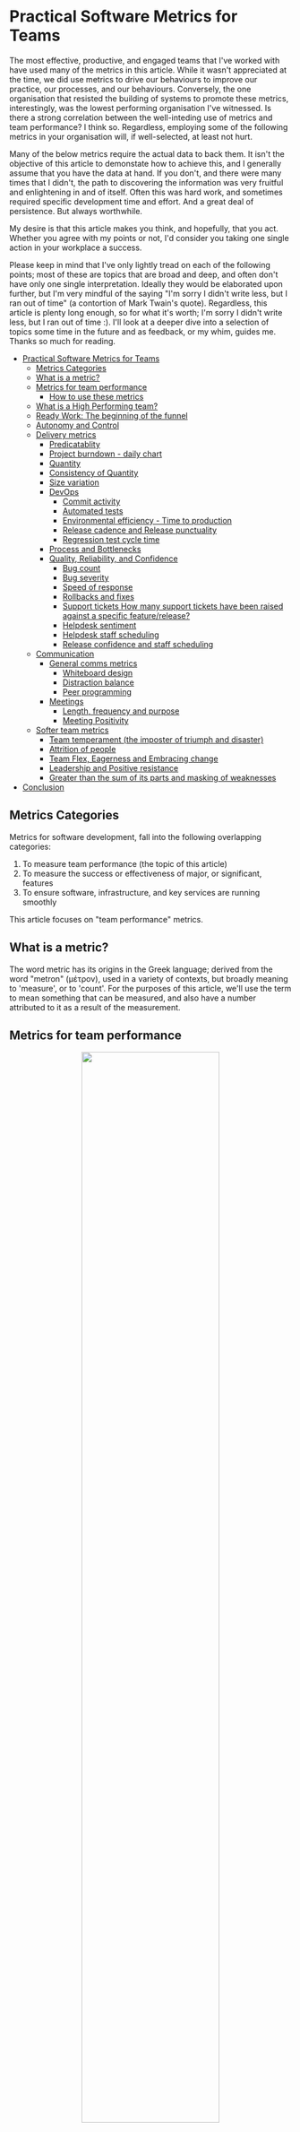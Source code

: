<link rel="stylesheet" type="text/css" href="./custom.css">

# Practical Software Metrics for Teams
  

The most effective, productive, and engaged teams that I've worked with have used many of the metrics in this article.  While it wasn't appreciated at the time, we did use metrics to drive our behaviours to improve our practice, our processes, and our behaviours. Conversely, the one organisation that resisted the building of systems to promote these metrics, interestingly, was the lowest performing organisation I've witnessed.  Is there a strong correlation between the well-inteding use of metrics and team performance?  I think so.  Regardless, employing some of the following metrics in your organisation will, if well-selected, at least not hurt.

Many of the below metrics require the actual data to back them.  It isn't the objective of this article to demonstate how to achieve this, and I generally assume that you have the data at hand.  If you don't, and there were many times that I didn't, the path to discovering the information was very fruitful and enlightening in and of itself.  Often this was hard work, and sometimes required specific development time and effort.  And a great deal of persistence. But always worthwhile.

My desire is that this article makes you think, and hopefully, that you act.  Whether you agree with my points or not, I'd consider you taking one single action in your workplace a success.

Please keep in mind that I've only lightly tread on each of the following points; most of  these are topics that are broad and deep, and often don't have only one single interpretation.  Ideally they would be elaborated upon further, but I'm very mindful of the saying "I'm sorry I didn't write less, but I ran out of time" (a contortion of Mark Twain's quote).  Regardless, this article is plenty long enough, so for what it's worth; I'm sorry I didn't write less, but I ran out of time :).  I'll look at a deeper dive into a selection of topics some time in the future and as feedback, or my whim, guides me.  Thanks so much for reading.



- [Practical Software Metrics for Teams](#practical-software-metrics-for-teams)
  - [Metrics Categories](#metrics-categories)
  - [What is a metric?](#what-is-a-metric)
  - [Metrics for team performance](#metrics-for-team-performance)
    - [How to use these metrics](#how-to-use-these-metrics)
  - [What is a High Performing team?](#what-is-a-high-performing-team)
  - [Ready Work: The beginning of the funnel](#ready-work-the-beginning-of-the-funnel)
  - [Autonomy and Control](#autonomy-and-control)
  - [Delivery metrics](#delivery-metrics)
    - [Predicatablity](#predicatablity)
    - [Project burndown - daily chart](#project-burndown---daily-chart)
    - [Quantity](#quantity)
    - [Consistency of Quantity](#consistency-of-quantity)
    - [Size variation](#size-variation)
    - [DevOps](#devops)
      - [Commit activity](#commit-activity)
      - [Automated tests](#automated-tests)
      - [Environmental efficiency - Time to production](#environmental-efficiency---time-to-production)
      - [Release cadence and Release punctuality](#release-cadence-and-release-punctuality)
      - [Regression test cycle time](#regression-test-cycle-time)
    - [Process and Bottlenecks](#process-and-bottlenecks)
    - [Quality, Reliability, and Confidence](#quality-reliability-and-confidence)
      - [Bug count](#bug-count)
      - [Bug severity](#bug-severity)
      - [Speed of response](#speed-of-response)
      - [Rollbacks and fixes](#rollbacks-and-fixes)
      - [Support tickets How many support tickets have been raised against a specific feature/release?](#support-tickets-how-many-support-tickets-have-been-raised-against-a-specific-featurerelease)
      - [Helpdesk sentiment](#helpdesk-sentiment)
      - [Helpdesk staff scheduling](#helpdesk-staff-scheduling)
      - [Release confidence and staff scheduling](#release-confidence-and-staff-scheduling)
  - [Communication](#communication)
    - [General comms metrics](#general-comms-metrics)
      - [Whiteboard design](#whiteboard-design)
      - [Distraction balance](#distraction-balance)
      - [Peer programming](#peer-programming)
    - [Meetings](#meetings)
      - [Length, frequency and purpose](#length-frequency-and-purpose)
      - [Meeting Positivity](#meeting-positivity)
  - [Softer team metrics](#softer-team-metrics)
      - [Team temperament (the imposter of triumph and disaster)](#team-temperament-the-imposter-of-triumph-and-disaster)
      - [Attrition of people](#attrition-of-people)
      - [Team Flex, Eagerness and Embracing change](#team-flex-eagerness-and-embracing-change)
      - [Leadership and Positive resistance](#leadership-and-positive-resistance)
      - [Greater than the sum of its parts and masking of weaknesses](#greater-than-the-sum-of-its-parts-and-masking-of-weaknesses)
- [Conclusion](#conclusion)


## Metrics Categories
Metrics for software development, fall into the following overlapping categories:

1. To measure team performance (the topic of this article)
2. To measure the success or effectiveness of major, or significant, features
3. To ensure software, infrastructure, and key services are running smoothly

This article focuses on "team performance" metrics.

## What is a metric?

The word metric has its origins in the Greek language; derived from the word "metron" (μέτρον), used in a variety of contexts, but broadly meaning to 'measure', or to 'count'.  For the purposes of this article, we'll use the term to mean something that can be measured, and also have a number attributed to it as a result of the measurement.


## Metrics for team performance
<center>
<img width="70%"  src="./General images/meticsHeader.drawio.png">
</center>
Teams are the hallmark of your success; it's always people and I hope that it will always be people who are the pivot between success and failure.  The immediate thought of gauging team effectiveness through metrics may seem a little contrived and even a pointless managerial, bureaucratic, exercise.  Consider though the statement "I lead a high performing team".  And then ask "By what estimation do I believe that my team is high performing?".

### How to use these metrics
Firstly, I need to strongly emphasise that I'm a little bit wary of metrics because they can _easily be mis-used_.  These should be taken with a very large dose of context and also in combination with each other, and also other metrics and observations that you may think, or be aware, of.  This is to say that it wouldn't be a good idea to take just one, or even three, of these metrics and to use them solely to determine the strength of your team.  That would be a mistake and almost certainly give you a poor estimation, either to the upside or the downside, of your team's performance. 

On the other hand, to attempt to track all these metrics suggested below, is itself probably unwise too.  It's probable that you already use, at least, a few of these metrics. But if you read the below and find some metrics that would be beneficial to your workplace, choose 2 or 3, and go from there.  The below is not a prescription, so please don't treat it as such.  Treating this as a prespription will likely cause more issues that you're currently experiencing :).  

In addition, it's worth noting the importance of educating stakeholders on the appropriate use of these metrics. This educational effort should target the functions, departments, or groups that actively consume these metrics.  Information radiators as metrics is the concept to pursue.  This is in stark contrast to utilising them as punitive tools to admonish teams with.

And lastly; many of these metrics aren't necessarily publishable on a dashboard as are, say, Key Services metrics.  The Communication metrics, for example, aren't well suited to publication.  The Project burndown, however, is something that should be posted to the team and wider.  Consider your approach carefully through the lens of incentivasation - beware what you incentivise as you may just get what you're asking for.

## What is a High Performing team?

The definition of High Performance team is a team that has a high level of productivity and resilience.

Achieving Results: The primary characteristic of a high-performing team is its ability to deliver tangible and measurable results that align with the organisation's goals and objectives. These results often surpass expectations and reflect the team's effectiveness.

Efficiency and Productivity: High-performing teams are known for their efficiency and productivity. They accomplish tasks in a timely manner without sacrificing quality. The team's output is consistently high, and members work together seamlessly to optimize their workflow.

Well practiced and dynamic: High-performing teams are able to handle unfamiliar tasks with confidence, curiosity, and fervour.  They have the breadth of experience and are practiced in the patterns of both success and failure such that they are able to apply these patterns alongside their wisdom to achieve a successful result.

Adaptability: High-performing teams are adaptable and can navigate challenges and changes effectively. They respond quickly to new information, shifting priorities, and unforeseen obstacles, maintaining a focus on achieving their goals despite external pressures.

Continuous Improvement: A commitment to continuous improvement is a hallmark of high-performing teams. They actively seek ways to enhance their processes, performance, and outcomes. Feedback is valued, and the team is open to making adjustments for better results.

Effective Communication: Communication is clear, open, and frequent within high-performing teams. Team members share information, ideas, and feedback openly. This effective communication ensures that everyone is on the same page and working towards common goals.

Collaboration and Teamwork: High-performing teams excel in collaboration. Members work together cohesively, leveraging each other's strengths and skills. There is a strong sense of unity, and individuals are willing to support one another to achieve shared objectives.

Leadership: Strong leadership is crucial for high-performance. Leaders within the team inspire, motivate, and guide members toward success. They provide direction, set clear expectations, and foster a positive team culture.

Commitment to Quality: High-performing teams prioritize quality in their work. They pay attention to detail, strive for excellence, and take pride in delivering high-quality outcomes. This commitment to quality sets them apart from average teams.

Innovation and Creativity: These teams are not afraid to think outside the box. They encourage innovative thinking and creativity, fostering an environment where new ideas are welcomed, and members feel empowered to explore unconventional solutions.

Positive Team Culture: A positive and supportive team culture is a key defining factor. High-performing teams value diversity, treat each other with respect, and create an inclusive environment where everyone feels valued and appreciated.

Some useful Team metrics include:

## Ready Work: The beginning of the funnel

**Amount of Ready work**: 

_Metric: How many weeks of ready work are in your backlog?  Approximately 2-4 weeks of ready work is good._

I very much like this metric because it is often a good indicator of healthy productivity, and that teams know what their immediate goals are.  Work not being deemed as Ready will be implemented less efficiently, and less accurately than otherwise.

Ready work means that a feature is understood by the development team such that they can implement it without guesswork; workflows and their nuances are understood, UX is ready, Product has explained the requirements, the use cases, the key Personas, and also the value of the feature. Ultimately it is up to the team to determine what ready means to them and negotiate this with the Product Owner/Manager while ensuring that the departmental goals and business strategy are honoured.

>Productivity is downstream of work readiness.

>Quality is downstream of work readiness.

If a team exhibits low productivity, it is advisable to look first at the 'the beginning of the funnel'.  This is a rule of thumb I will employ often.  The same stands true for quality.  Remember, not all teams are the same; some deal well with the uncertainty of 'less-ready' work.  But many definitely do not.  This is why 'ready' should be negotiated on a per-team basis.

But how much ready work is necessary?  Just enough - enough so that the team know that they can progress on to the next set of work-items and have a quick conversation to clarify some fine-grained detail, and then begin the implementation in ernest.  Work items further out on the scheduling timeline don't need to be, and shouldn't be, super-refined.  Think of Work Readiness as a narrowing scope where the nearer the scheduled work item gets to the current iteration, the more refined it should be.  Having all items in a backlog ready is not much better than zero items in the backlog ready; the problem is different, but both cases cause great innefficiencies and delays.

If you have no items in your current iteration that are deemed ready, your immediate job should be to ensure that these items are ready.  It is likely that this is the most important thing that can be done to ensure productivity and accuracy. 

How ready are your teams?  Count the total items in the current iteration and determine which of these items are/were Ready.  All items in the current iteration should be ready (although for teams that prefer, they could refine thier work on a weekly basis in order to keep the information more current and pertinent).  A further 2 weeks should be nearly ready and planned, and a further month or two should be scheduled, but not completely ready. 

<center>
<img src="./General images/RequirementsScopeOfUncertainty.png" width="60%" />

<em>The closer to being worked on, the more ready your work should be.  Agile is about making progress with imperfect information.  As the work gets closer, the less imperfect we expect the information.</em>
</center>

A word to the wise; don't expect perfection of Readiness; expect best effort. Questions regarding fine-tuning of requirements will always arise during implementation and this is OK.  However, if the team isn't aware of all the workflows that the feature will achieve, doesn't understand UX, doesn't understand architectural concerns yet, and the potential value of their work, then that item is probably not ready.


## Autonomy and Control

Undoubtedly the better teams that I've witnessed have a mix of specialists and generalists; whether in the technology stack, or the domain. 

The greater autonomy a team has, generally the better.  Although this notion of autonomy should not be mistaken for no direction.  Direction and autonomy are not mutually exlusive terms.

Control, in softare development teams, often comes in the form of protectionism.  Protectionism is exhibited by team members who 'own' areas of work such that no one else typically contributes to it.  An example is the developer who works on an area, noted for its complexity and elegance, and when other members of the team attempt to work in that area, the controller may say:

- oh no, you don't know enough to make changes there
- just leave that to me, I'll get it done faster
- it's too complicated
- the rest of the team doesn't know enough/ have the necessary skills to make changes

and the rest of the team may utter something like:
- only 'Bob' understands that area
- I've never worked in that area
- I just don't understand that area
- we'll need to wait until Bob is free

and interestingly, the controller may also complain about the fact that:
- developers are not capable of making changes in the protected area
- developer throughput is slow and unreliable and of low quality
- the controller themselves is bottlnecked and unable to do their job for the many questions they are asked and so very many jobs they have to do

Consequentially, the odd metric that falls out of this 'controlling' behaviour is either idle developers, or developers not working on priority areas of work:

_Metric: How often are developers idle or working on non-priority areas of work for waiting for the 'controller' to finish?_

Of course, there are other reasons that people may be working on non-priority areas of work, and these are worth investigating; side-requests from other departments, pet-projects, stealth-ops, disengaged developers, etc.


## Delivery metrics

Strive for predicatability of delivery.  Teams that achieve a **predicatable cadence** such that each period they regularly deliver a **good volume of features** such that you can **plan out the near and medium term future**, are doing well. (A period is up to you to define and can be as granular as you want to make it).

### Predicatablity 
An easy key indicator, or measure, is found in your ability to plan the near future; can you predict with some confidence, a team's ability to deliver work in the future?  Are you able to meet key delivery dates?  Are you able to commit to specific implementations or integrations for your customers or 3rd party integrators? 

_Measure: Can you plan work with confidence into the near future?_ 

Okay, this isn't a metric per se, but this is a measure of confidence that could be charted on a 1 to 5 spectrum, where 1 is poor confidence and 5 is great confidence.  Every month chart this to give you a telling metric.

### Project burndown - daily chart
Large projects with firm deadlines are still a thing and often for good reason.  Similar to a scrum sprint burndown, or a release burndown, I like and prefer, a burndown for the entire project.  This indicates (indicate is the operative word) the amount of work remaining to be completed at a given date.  And this tally of amount of work remaining is tallied at a regular interval; every week, or every day for example.

<center>
<img src="./General images/ProjectBurndown.drawio.png" />
</center>

Tracked over time, this can be helpful for numerious reasons, but the major one is to indicate the likelihood of meeting the delivery date. 
Burndowns are useful because they can raise confidence, or otherwise, of realistic delivery dates.  Of scope uncertainty.  Of productivity also.

This is a key metric to share with the team and stakeholders to keep them informed.  

Some projects can last over a year and having information about how they are tracking is very useful; critical in fact.

Other useful metrics that are useful to include in burndowns are:
- scope change
- amount of work completed
- re-estimated work

The above diagram illustrates these metrics.  Scope change can be gleaned by considering the following: if there is no scope change in a project, there should be an equal drop in the amount of remaining work as there is an increase in the amount of closed work.  However, if you see that the amount of closed work is trending well, but the amount of remaining work to do is flat-lining or similar, this is very likely due to scope changes, unforseen work, re-estimations to the upside.  This is the case shown in the diagram where the "Closed" trajectory is not mirrored by the "Open" trajectory.

_Metric: How much work is remaining to complete in your current projects?_


### Quantity 

<center>
<img width="60%" src="./General images/QuantityWorkItemsPerPeriod.drawio.png" />
</center>

What is the count of features per period that you are delivering?  If you have varying sizes of feature implementations, you can always tally per category e.g., 1 large feature, 2 medium, and 5 small features, plus 8 bug fixes.  Consider tracking this as an accumulating metric against your project burndown(s).

### Consistency of Quantity 
To be predictable you don't necessarily need consistency of quantity of features, you need moreso reliability.  But consistency helps a lot.

<center>
<img width="60%" src="./General images/QuantityConsistencyWorkItemsPerPeriod.drawio.png" />
</center>

Are you delivering a consistent number of features each release cycle?  There may be many different reasons for not doing so, such as inconsistent feature sizing, such as an insufficient pipeline of work that is not ready for implementation, such as team capability and capacity, but if you can tally the number of delivered features as per above, and do so over a period of time, you have a nice illuminating metric.

_Metric: Quantity over time._
<br/>
_Measure: Categorise and tally work items that a team works on broken into small, medium, or large chunks._ 


### Size variation
_Measure: How consistently sized are the work items in a typical iteration?_ 
<center>
<img width="60%" src="./General images/SizeVariationWorkItemsPerPeriod.drawio.png" />
</center>

I'm in favor of small work items with little variation in size, when possible.  This allows for more predictability, ability to get the work 'Ready',  a higher 'completion rate' and feeling of productivity, better quality through better testability, and of course, better _consistency_.  It also probably means that the team has enough understanding to create a small enough work item.  There are downsides, such as managing of work items is more cumbersome, difficult to see the forest for the trees, and a sense of 'false-decomposition', but these can be mitigated by well-intending, eager teams, tools such as storymapping, associating work items with high-level epics, and a keen constant eye on the backlog.

### DevOps
Remember that the following metrics are intended to be indicators of high performing teams, and not necessarily of a good, healthy DevOps process; although the two conceptual domains overlap significantly.

#### Commit activity
Over a period is a short cut indicator towards developer productivity.  Short sharp, small, and constant commits are indicative of a pragmatic, process oriented team.  Several meaningful check-ins per day is good.


#### Automated tests
Failing unit, integration and UI tests are an important indicator and metric, and should always be treated seriously and fixed, disabled, or deleted,(reserve deletion for redundant tests)  as soon as possible.

_Metric: What is the code coverage for your products?_
_Metric: Are there tests failing today, and if so,which ones?  How many?_<br/>
_Metric: How many days have these tests been failing for?_<br/>
     
#### Environmental efficiency - Time to production
How long does it take to push a fix or feature to production?  Ideally this should be minutes, but it is still not uncommon to hear about environment gateways (think traditional Ops), configurations, environment health, build queues, testing cycles, social policies, that make pushing to production a far lengthier process.

How does this affect team performance?  If the team can't push changes to an environment without waiting hours for a build queue to complete (this used to happen especially in legacy systems), for example, they are impeded by a significant bottleneck whose downstream effects are very significant.  Simply put, a slow push to prod is just very difficult and time consuming to work around. Quality often suffers greatly as a result.

_Metric: How many minutes, or hours, or days between code commit and a push to production does it take your team?_

#### Release cadence and Release punctuality
How frequently do you release to production?  While this is still a relevant metric for Continuous Delivery shops, it is more applicable to more traditional organisations. 

_Metric: Release punctuality = Release date - Intended release date_

Your target for Release Punctuality days is zero.

If your release puntuality is a significant issue, and your Intended release date does not follow a regular cadence, one month per release for example, then your first step should be to agree on and target a reasonable cadence of release, if possible.  Irregular release cadence can be a significant contributor to missed release dates.

A resistance for more ambitious release dates, say, even monthly (although some may find this target amusing, many organisations regard this as reasonble, or even hard to achieve) is justified  commonly by 'insuffient time to build a set of features', or 'lengthy and honorous regression cycles'.  Interestingly, some teams resist due to the belief that more time is needed to ensure a quality release. Fortunately, there exists a robust positive correlation between a swift release cadence and release quality. Frequent releases facilitate constant testing and reduce code churn per release, leading to improved overall quality.


#### Regression test cycle time
It's not uncommon to observe regression test cycles lasting for several days, extending to over a week or more. This prolonged duration is often a compounded result of low *Environmental Efficiency* (as explained earlier).

A protracted regression test cycle is not indicative of a high performing team. Several factors contribute to this, including the likelihood that developers are committing untested code and features while regression testing is ongoing. Also, bugs identified and fixed during the regression cycle may not undergo thorough testing. Additionally, an extended regression test cycle points to inadequacies in the breadth, robustness, or trustworthiness of automated tests, and likely a complete lack of performance tests. Notably, the risk of human error during regression testing increases with the duration of the cycle. For a large product, the maximum target for a manual regression test cycle per person should be less than half a day.

_Metric: What is the duration of the regression test cycle for your product(s)?_


### Process and Bottlenecks

Work items stuck and piled up in the testing column is a good metric to monitor.  And that goes for workitems piling up in any column. The (all but contrived) illustration below illustrates a bottleneck in the Sign-off column, for example. Questions to ask could be:

  - Throughput: How many days from starting to Done do items stay in each process column? 
  - How many items vs team members are in Progress at any point in time?
  - How often does this pattern occur?  Is this a one-off, or does this occur every iteration?


There are good ways to remedy this, but we'll leave that out of the scope of this article, but as a quick pointer, [a read of basic Kanban principles](https://www.qwant.com/?q=kanban+wip) will take you a long way.

<center>
<img src="./General images/scrum.png" width="60%" />
</center>

    
### Quality, Reliability, and Confidence 
How solid are the features that you have delivered?  

#### Bug count
 How many bugs have been identified since your push to production? (Continuous Delivery shops may want a tally of all recorded bugs instead here, or bugs recorded per week, or per month for example). How many bugs are picked up during the testing phase?

#### Bug severity
 What is the nature of these bugs?  How crictical are they? A count of critical bugs above zero is cause for action. 


#### Speed of response
  If an urgent bug is broadcast and it is immediately jumped on, you know you on to a good thing.  If the bug languashes and it needs to be followed up multiple times, a team meeting needs to be set up regarding its priority, hmmmm... well, you know... _Time to first response i.e., from initial broadcast of an important bug is a good measure._

#### Rollbacks and fixes
 How often do you need to patch fix?  How often do you need to roll back a change?  

#### Support tickets How many support tickets have been raised against a specific feature/release?  

These are important metrics and are useful to contrast against the Quantity metric as well as the Readiness metrics above.  A high Quantity metric indicating a large volume of features that is coupled together with a low Quality metic (I mean that you have a large volume of bugs per feature) is not great, but it beats a low Quantity _and_ low Quality metric.

<center>
<img src="./General images/QualitySpeedMatrix.png" width="60%" />
</center>

#### Helpdesk sentiment
Confidence; lots of bugs in a just-released product, time after time, will cause helpdesk to begin fearing your releases. Helpdesk's confidence in your release is a great measure, but if you need an actual metric, look for _"number of support tickets raised as a consequence of the release"_, and then map these tickets raised over time.

#### Helpdesk staff scheduling
Are helpdesk scheduling staff each release cycle to cope with the incoming calls?  Or are they feeling easy and happy about the new features?  _Support tickets raised by Helpdesk (that relate to the new release) plotted over time_ are a good measure for this, just as is a good conversation with Helpdesk/Support staff.

#### Release confidence and staff scheduling
A warning sign is when an abundance of the development team are allocated on-call during a release to production in an effort to counter the onslaught of potential bugs that will arise.  By all means, you should stand vigilant, but if your confidence in the quality of your environments and releases causes you to fret and stand-by an innordinate number of your development team as a mitigation exercise to poor quality.  

_A simple metric of number of issues found in production within 5 days of a release cycle should work here_.  Reducing this to zero would be a goal.  
    

## Communication  
Communication within and between teams is vital.  Between roles and seniority levels.  During planning, problem solving, solutioning, design.  This isn't a comprehesive coverage of communication metrics, but simply things that I've considered and looked at in the past.

### General comms metrics

There are several comms health measures I tend to use:

#### Whiteboard design 
When involved concepts need to be discussed; involved designs, resolving difficult bugs, educating about business logic or existing architectures, do people in the team migrate towards a whiteboard, pick up a pen (or mouse) and share scribbles?  This is typically something I promote and like to see happen often because it generally leads to quicker outcomes.

_Metric: How often do people gather around a whiteboard?  Never? Not good.  I can't think of an actual number here, but I'm tempted to say once for each major feature._


#### Distraction balance
To me, it is good to see a hive of activity; busy pairs of people sitting at a computer to solve a problem, groups of people in a meeting room for 10 minutes to confirm a nuanced solution.  This is probably a contraversial one, but the measure that I look for is going from quiet where a pin could be heard dropping and everyone behaves like a lone wolf hardly ever interacting with others, to one where I begin to get people murmoring about the office being a bit noisy and that they are finding it difficult to get thier own work done.  Then I tend to adjust to wind back slightly to 'a couple of notches' below that threshold.

_Metric: How many times a week do people ask for help or gather to help someone?  Every time they write a line of code 'aint great either.  Take the metric as an observational count (don't get people to record this for you because that's just silly) and compare week for week what the level of interaction is._


#### Peer programming
 One of the most productive (and fun) teams that I was involved with had two of the developers almost exclusively peer programming.  Both were talented seniors, but their mix of skillsets and approaches, and willingness to collaborate meant that they were able to achieve more together. Most people that I talk to about this topic treat it with smiling skepticism, but doing this well and doing this right can be a great weapon.  I understand that this is not for everyone, but people do need to be able to, at least time-to-time, share a desktop and a keyboard and solve a problem together.

A side-note here; I would promote and drive the peer programming concept when a team member stubbornly insists, day after day, that they don't need help even though it's clear that they do.  It's a good form of collaboration, and performed well can be a wonderful learning exercise.

_Metric: How often do people sit together to code a solution?  0 : it is worth promoting peer programming as a tool for the right occassion._


### Meetings


#### Length, frequency and purpose
Short and sharp, or long and circular?  I know which I prefer. We all know what the painfull ones look like.  There are several flavours of bad meeting, but you know it's bad when you hear yourself utterring "that's an hour of my life that I'll never be able to claim back".

As a side-note, the below are meant to be points of reflection, not meta-data that you should collect for each meeting every day. DO NOT document every single meeting with regards to this meta-data; and don't task someone to do this for you (please).  Practically, perhaps choose a week or a two-week period.  Look at your calendar to remind yourself of the meetings that your teams have partaken in. Choose a couple of the above metrics e.g., How many meetings over-run the scheduled time?  And how many meetings fulfilled their intended purpose?  Spend 5 minutes to evaluate each meeting against these questions.    We're after useful indicators rather than precise measurement so that you can make adjustments to your meeting practices.

_Metric: How much time are teams involved in meetings during a typcial week?  Count the hours._

_Metric: How often is a meeting started by framing the expected outcome?_

_Metric: How many hour-long meetings are teams involved in during a typcial week?_  

_Metric: What is your default meeting duration?_

_Metric: How many meetings over-run their scheduled time?_

_Metric: How often do team members complain about not having enough time to do work for having to attend meetings?_

_Metric: How often do meetings not fulfill their intended purpose?_

_Metric: How many of the team members understand the purpose and the intended outcome of the meeting?_

_Metric: How often do you have a meeting to discuss the very same thing that you did a few weeks before?


Meetings should have a purpose and an intended outcome.  These need to be stated at the beginning of the meeting.

Having a time constraint is a positive thing; not a negative.  Having not quite enough time is better than having too much time (usually).  People will work a bit harder and more deliberately to achieve an outcome.

So, try experimenting with scheduling shorter meetings.

Some good rules of thumb that I've found are;
 1) Don't be afraid of 15 minute meetings. 
 2) Two or three 30-minute meetings in a week can be a lot more effective than one lengthy 2 or 3-hour meeting.

<center>
<img src="./General images/MeetingTimes.png" width="60%">
</center>

Repetitive meeting topics going over the same ground can be partly remedied by documenting the meeting content and outcomes so that they can be referred to, by having a strong meeting facilitator who politely refers to the previous meeting notes, and also sticking to the meeting purpose.

#### Meeting Positivity
There is a vibe in positive meetings that can be measured in smiles per minute.  I'm joking. But we've all witnessed people who draw the energy out of the room. And we've all been part of positive meetings that are upbeat and productive without being contrived.  I don't take a metric here, but one I do often think of after a meeting is: 
    
_'How many questions were asked?'... I guess this is a metric of sorts..._  
    
Zero questions means that either everyone knew everything already, or they were being dictated to, or they couldn't wait to get out of the room.  Having some good quality questions that enhance understanding and even expose interesting and pertinent discussion are good questions, and are indicative of an interested group. 

## Softer team metrics
#### Team temperament (the imposter of triumph and disaster)
This is a measure of a team's reaction to events, both positive and negative.  It shouldn't be mistaken for a measurement of team happiness, but moreso one of maturity.  Temperament can tell you whether a team is able to handle bad or good news, take the news in their stride, consider it, adjust, and then keep moving forward.  A highly oscillating temperament is not good. Over the top reactions are a sign of an immature team and can be an indicator of a leadership problem.  Regardless, the metric here is hard to define exactly, but can be graphed over time with respect to key events and the team's reaction to both positive and negative events: 
    - name the events over time and,
    - out of a scale of 2 to -2 rate the team's reaction.  Better yet, get the team to evaluate themselves. 
    - 2s indicate a strong emotional reaction, 
    - 1s a light emotional reaction, and 
    - 0, none.  
    
Annecdotally, I performed this exercise recently with my 10 year old favorite girl to highlight that some of her reactions were, shall we say, a little over the top.

Generally speaking, avoiding 2s is beneficial.  This contrived example below is interesting in that it shows a strong reaction to negative events.  What to do about this?  I apologise, but that's an involved topic for another discussion.

<center>
<img width=60% src="./General images/TeamTemperament.png">

<em>This team exhibits a strong negative temperament.</em>
</center>


 #### Attrition of people 
 How often do people leave your team/organisation and what are their reasons for leaving the team.  Is there a team that people don't typically want to work in and why is that?  A timeline of people leaving, the team that they have left, and the main reason for leaving can be quite revealing, especially within a large department, and drawn over a lengthy period of time.


#### Team Flex, Eagerness and Embracing change 
This may be a controversial measure, but I will often move people to form new teams, or join an existing team, in order to experiment with the balance of right people to get the job done.  Personalities, experience, eagerness, need for change, accuracy, mindset and attitude, speed, are some of the reasons that it is worth tinkering.  The measure isn't how often, but rather, how accepting are people of this movement?  Looking back at the past, it is one reasons that we've had some success in large project delivery; where teams could be flexed, shaped and changed.  If the culture is healthy, then this kind of thing isn't a big deal but moreso becomes a way that people feel they add real value as their strengths are harnessed.  Notwithstanding the downsides of this approach, I've found this kind of movement a weapon of a high-functioning software development workshop.



 #### Leadership and Positive resistance
  How many leaders exist in a team and how do they manifest themselves as leaders?  Does each team leader inspire confidence in you such that; you can have a difficult conversation with them?  Do they accurately and transparently reflect the remaining work and do they have a strong commitment to get the job done well?  Do they forsee issues with accuracy and talk about these?  Do leaders push back positively to you?  Do they push back in a way that helps you adjust your course of action? 

If you look at your entire software development department, or even within a team, do you see many leaders, not just team leads, but leaders in different areas; cultural, quality, architecture, domain expertise, product experts, problem solving leaders, etc; people who are listened to and respected, people whose sphere of influence spans across teams and departments?  How many of these people exist in your team, or team of teams?  If your answer is very few, then this is something to work on:
- your culture may be problematic; and not resulting in the kind of environment that encourages  people to grow or share these talents. 
- there is a lack of experience and confidence in your team

_Metric: List your leaders and what function they fulfill.  What is the ratio of leaders to total number of people in your team?_

What constitutes a good number of leaders? I don't have a great answer without getting into some detail with regard culture, but consider the following:
1) each development team needs at least one strong leader, 
2) as well as a backup leader. 
3) it is good to think of good Product Owners, Architects, UX desigeners, Test leads, as good, influential, leaders.

So, as a rule of thumb, having a good team lead, and a good backup leader in that team, and also if you have good leaders across your major disciples eg., Engineering, Domain expertise, Architecture, UX, Product, you should be in a reasonable position.

And lastly:
_Do you have a person that could replace you in your role?_

#### Greater than the sum of its parts and masking of weaknesses
 An important indicator that I see emerge out of good teams is how often team members cover for each others' weaknesses, such that the team rarely exposes these weaknesses.  This is a good sign of a great team culture.  It is difficult to measure, I'm sorry, but can be identified during standups and interaction between members offerring to help one another on specific tasks, sometimes stepping outside their own roles to offer advice or help.

It's great to see when a team member suggests to another, in a selfless fashion, that they'll work with that person to peer program this next diffcult part.

Imagine the opposite situation whereby nobody in the team is covering, whether purposefully or not, for anyone else.  Teams end up working as individuals, rather than collectively.  Each weakness is exposed.

You can simply take note of when these actions occur.  Purposely tallying and publicising this kind of information seems to gamify it to the point of meaninglessness, unfortunately, and I would stay away from that temptation.


# Conclusion

I've not used metrics to understand how much the team cares about the customer, about the pride they take in their work and the products that they work on.  This would be an interesting exercise, but I can imagine that it would be something like a function of some of the metrics discussed in this article.

>    "Facts are stubborn, but statistics are more pliable."  ~ Mark Twain

Keep this quote in mind.  Your preparation and use of metrics can easily turn into a misuse of these very metrics.  With firmness of conviction, persistence, and an educational stance of interpreting the metrics, you can avoid this misuse. In the past, ascertaining and evaluating these metrics has constituted more work than I care to admit.

I apologise for the length of this article.  "I'm sorry I didn't write less but I ran out of time".  I'm curious as to what metrics you have used in the past; please elaborate on your own thoughts either directly (andreas.kacofegitis@gmail.com) or post below.  The art here is not to know what to do, but also when and how you do it.  Instrumenting change is a fun and exciting challenge, but it's probably best to change a little at a time.  Good luck.

